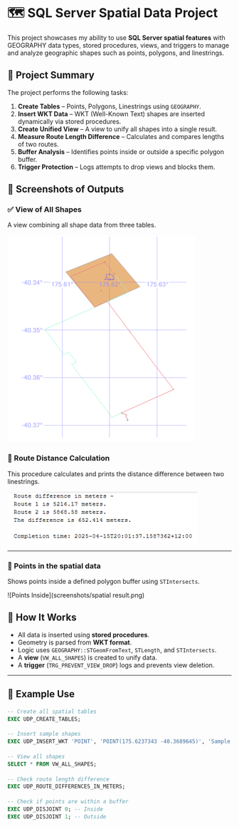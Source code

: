 # 🗺️ SQL Server Spatial Data Project

This project showcases my ability to use **SQL Server spatial features** with GEOGRAPHY data types, stored procedures, views, and triggers to manage and analyze geographic shapes such as points, polygons, and linestrings.

## 🧠 Project Summary

The project performs the following tasks:

1. **Create Tables** – Points, Polygons, Linestrings using `GEOGRAPHY`.
2. **Insert WKT Data** – WKT (Well-Known Text) shapes are inserted dynamically via stored procedures.
3. **Create Unified View** – A view to unify all shapes into a single result.
4. **Measure Route Length Difference** – Calculates and compares lengths of two routes.
5. **Buffer Analysis** – Identifies points inside or outside a specific polygon buffer.
6. **Trigger Protection** – Logs attempts to drop views and blocks them.

## 📸 Screenshots of Outputs

### ✅ View of All Shapes
A view combining all shape data from three tables.

![Spatial Data Output](screenshots/Spatial_data1.png)

### 📏 Route Distance Calculation
This procedure calculates and prints the distance difference between two linestrings.

![Route Difference](screenshots/distance.png)

---

### 📍 Points in the spatial data
Shows points inside a defined polygon buffer using `STIntersects`.

![Points Inside](screenshots/spatial result.png)


## 💬 How It Works

- All data is inserted using **stored procedures**.
- Geometry is parsed from **WKT format**.
- Logic uses `GEOGRAPHY::STGeomFromText`, `STLength`, and `STIntersects`.
- A **view** (`VW_ALL_SHAPES`) is created to unify data.
- A **trigger** (`TRG_PREVENT_VIEW_DROP`) logs and prevents view deletion.

---

## 🧪 Example Use

```sql
-- Create all spatial tables
EXEC UDP_CREATE_TABLES;

-- Insert sample shapes
EXEC UDP_INSERT_WKT 'POINT', 'POINT(175.6237343 -40.3689645)', 'Sample Point';

-- View all shapes
SELECT * FROM VW_ALL_SHAPES;

-- Check route length difference
EXEC UDP_ROUTE_DIFFERENCES_IN_METERS;

-- Check if points are within a buffer
EXEC UDP_DISJOINT 0; -- Inside
EXEC UDP_DISJOINT 1; -- Outside
